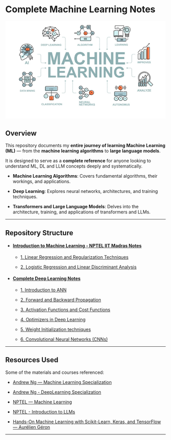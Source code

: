 # Complete Machine Learning Notes

![Machine Learning Intro](images/machine_learning.png)

## Overview

This repository documents my **entire journey of learning Machine Learning (ML)** — from the **machine learning algorithms** to **large language models**.  

It is designed to serve as a **complete reference** for anyone looking to understand ML, DL and LLM concepts deeply and systematically.  

- **Machine Learning Algorithms**: Covers fundamental algorithms, their workings, and applications.

- **Deep Learning**: Explores neural networks, architectures, and training techniques.

- **Transformers and Large Language Models**: Delves into the architecture, training, and applications of transformers and LLMs.

---

## Repository Structure

- #### [Introduction to Machine Learning - NPTEL IIT Madras Notes](Machine%20Learning/)

    - [1. Linear Regression and Regularization Techniques](Machine%20Learning/Linear%20Regression%20and%20Regularizations.pdf)

    - [2. Logistic Regression and Linear Discriminant Analysis](Machine%20Learning/Logistic%20Regression%20and%20LDA.pdf)

- #### [Complete Deep Learning Notes](Deep%20Learning/)

    - [1. Introduction to ANN](Deep%20Learning/Introduction%20to%20ANN.pdf)

    - [2. Forward and Backward Propagation](Deep%20Learning/Forward%20and%20Backward%20Propagration.pdf)

    - [3. Activation Functions and Cost Functions](Deep%20Learning/Cost%20Functions%20and%20Activation%20Functions.pdf)

    - [4. Optimizers in Deep Learning](Deep%20Learning/Optimizers.pdf)

    - [5. Weight Initialization techniques](Deep%20Learning/Weight%20Initialization.pdf)

    - [6. Convolutional Neural Networks (CNNs)](Deep%20Learning/Convolutional%20Neural%20Networks.pdf)

---

## Resources Used

Some of the materials and courses referenced:

* [Andrew Ng — Machine Learning Specialization](https://www.coursera.org/learn/machine-learning)

* [Andrew Ng - DeepLearning Specialization](https://www.coursera.org/specializations/deep-learning)

* [NPTEL — Machine Learning](https://onlinecourses.nptel.ac.in/noc25_cs91/preview)

* [NPTEL - Introduction to LLMs](https://onlinecourses.nptel.ac.in/noc25_cs161/preview)

* [Hands-On Machine Learning with Scikit-Learn, Keras, and TensorFlow — Aurélien Géron](https://www.oreilly.com/library/view/hands-on-machine-learning/9781492032632/)

---